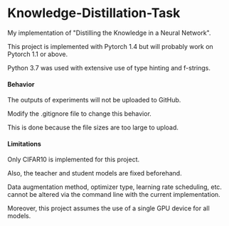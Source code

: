 # Knowledge-Distillation-Task

My implementation of "Distilling the Knowledge in a Neural Network".

This project is implemented with Pytorch 1.4 but will probably work on Pytorch 1.1 or above.

Python 3.7 was used with extensive use of type hinting and f-strings.

#### Behavior

The outputs of experiments will not be uploaded to GitHub. 

Modify the .gitignore file to change this behavior. 

This is done because the file sizes are too large to upload.

#### Limitations

Only CIFAR10 is implemented for this project.

Also, the teacher and student models are fixed beforehand.

Data augmentation method, optimizer type, learning rate scheduling, etc.
cannot be altered via the command line with the current implementation.

Moreover, this project assumes the use of a single GPU device for all models.